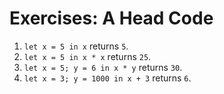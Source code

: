 # Exercises: A Head Code

1. `let x = 5 in x` returns `5`.
2. `let x = 5 in x * x` returns `25`.
3. `let x = 5; y = 6 in x * y` returns `30`.
4. `let x = 3; y = 1000 in x + 3` returns `6`.
